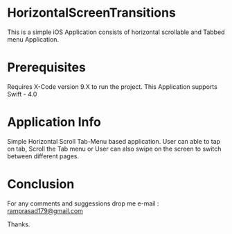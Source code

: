 # HorizontalScreenTransitions
This is a simple iOS Application consists of horizontal scrollable and Tabbed menu Application.

# Prerequisites 
Requires X-Code version 9.X to run the project.
This Application supports Swift - 4.0

# Application Info

Simple Horizontal Scroll Tab-Menu based application. User can able to tap on tab, Scroll the Tab menu or User can also swipe
on the screen to switch between different pages.

# Conclusion
For any comments and suggessions drop me e-mail : ramprasad179@gmail.com

Thanks.
